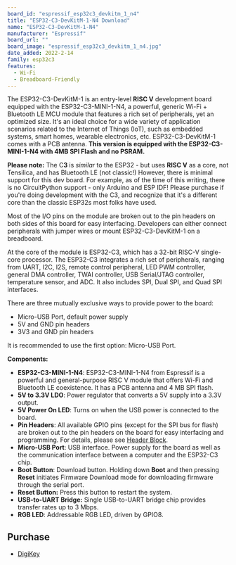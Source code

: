 ```yaml
---
board_id: "espressif_esp32c3_devkitm_1_n4"
title: "ESP32-C3-DevKitM-1-N4 Download"
name: "ESP32-C3-DevKitM-1-N4"
manufacturer: "Espressif"
board_url: ""
board_image: "espressif_esp32c3_devkitm_1_n4.jpg"
date_added: 2022-2-14
family: esp32c3
features:
  - Wi-Fi
  - Breadboard-Friendly
---
```


The ESP32-C3-DevKitM-1 is an entry-level **RISC V** development board equipped with the ESP32-C3-MINI-1-N4, a powerful, generic Wi-Fi + Bluetooth LE MCU module that features a rich set of peripherals, yet an optimized size. It's an ideal choice for a wide variety of application scenarios related to the Internet of Things (IoT), such as embedded systems, smart homes, wearable electronics, etc. ESP32-C3-DevKitM-1 comes with a PCB antenna. **This version is equipped with the ESP32-C3-MINI-1-N4 with 4MB SPI Flash and no PSRAM.**

**Please note:** The C**3** is *similar* to the ESP32 - but uses **RISC V** as a core, not Tensilica, and has Bluetooth LE (not classic!) However, there is minimal support for this dev board. For example, as of the time of this writing, there is no CircuitPython support - only Arduino and ESP IDF! Please purchase if you're doing development with the C3, and recognize that it's a different core than the classic ESP32s most folks have used.

Most of the I/O pins on the module are broken out to the pin headers on both sides of this board for easy interfacing. Developers can either connect peripherals with jumper wires or mount ESP32-C3-DevKitM-1 on a breadboard.

At the core of the module is ESP32-C3, which has a 32-bit RISC-V single-core processor. The ESP32-C3 integrates a rich set of peripherals, ranging from UART, I2C, I2S, remote control peripheral, LED PWM controller, general DMA controller, TWAI controller, USB Serial/JTAG controller, temperature sensor, and ADC. It also includes SPI, Dual SPI, and Quad SPI interfaces.

There are three mutually exclusive ways to provide power to the board:

- Micro-USB Port, default power supply
- 5V and GND pin headers
- 3V3 and GND pin headers

It is recommended to use the first option: Micro-USB Port.

**Components:**

- **ESP32-C3-MINI-1-N4**: ESP32-C3-MINI-1-N4 from Espressif is a powerful and general-purpose RISC V module that offers Wi-Fi and Bluetooth LE coexistence. It has a PCB antenna and 4 MB SPI flash.
- **5V to 3.3V LDO**: Power regulator that converts a 5V supply into a 3.3V output.
- **5V Power On LED**: Turns on when the USB power is connected to the board.
- **Pin Headers**: All available GPIO pins (except for the SPI bus for flash) are broken out to the pin headers on the board for easy interfacing and programming. For details, please see [Header Block](https://docs.espressif.com/projects/esp-idf/en/latest/esp32s3/hw-reference/esp32s3/user-guide-devkitc-1.html#user-guide-s3-devkitc-1-v1-header-blocks).
- **Micro-USB Port**: USB interface. Power supply for the board as well as the communication interface between a computer and the ESP32-C3 chip.
- **Boot Button**: Download button. Holding down **Boot** and then pressing **Reset** initiates Firmware Download mode for downloading firmware through the serial port.
- **Reset Button:** Press this button to restart the system.
- **USB-to-UART Bridge:** Single USB-to-UART bridge chip provides transfer rates up to 3 Mbps.
- **RGB LED**: Addressable RGB LED, driven by GPIO8.

## Purchase

* [DigiKey](https://www.digikey.com/en/products/detail/espressif-systems/ESP32-C3-DEVKITM-1/13684315)
